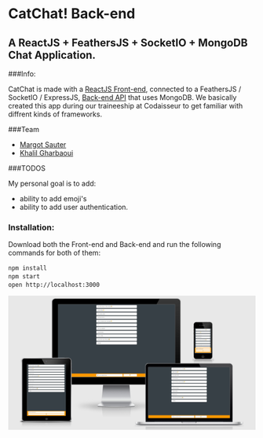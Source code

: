 # CatChat! Back-end

## A ReactJS + FeathersJS + SocketIO + MongoDB Chat Application. 

###Info:

CatChat is made with a [ReactJS Front-end](https://github.com/khalilgharbaoui/catchat-react-js-front-end), connected to a FeathersJS / SocketIO / ExpressJS, [Back-end API](https://github.com/khalilgharbaoui/catchat-feathers-js-mongodb-api-back-end) that uses MongoDB.
We basically created this app during our traineeship at Codaisseur to get familiar with diffrent kinds of frameworks.

###Team

  - [Margot Sauter](https://github.com/navase)
  - [Khalil Gharbaoui](https://github.com/khalilgharbaoui)


###TODOS

My personal goal is to add:

  - ability to add emoji's
  - ability to add user authentication.

### Installation:

Download both the Front-end and Back-end and run the following commands for both of them:

  ```bash
  npm install
  npm start
  open http://localhost:3000
  ```
![alt tag](https://raw.githubusercontent.com/khalilgharbaoui/catchat-react-js-front-end/master/catchat.png)

